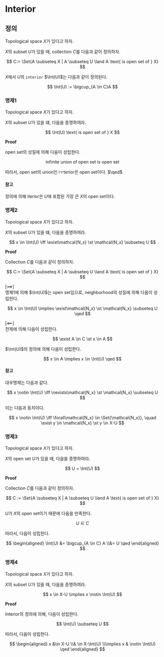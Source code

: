 # Interior
## 정의
Topological space $X$가 있다고 하자.

$X$의 subset $U$가 있을 때, collection $C$를 다음과 같이 정의하자.

$$ C:= \Set{A \subseteq X | A \subseteq U \land A \text{ is open set of } X} $$

$X$에서 $U$의 `interior` $\Int(U)$는 다음과 같이 정의된다.

$$ \Int(U) := \bigcup_{A \in C}A $$

### 명제1
Topological space $X$가 있다고 하자.

$X$의 subset $U$가 있을 떄, 다음을 증명하여라.

$$ \Int(U) \text{ is open set of } X $$

**Proof**

open set의 성질에 의해 다음이 성립한다.

$$ \text{infinite union of open set is open set} $$

따라서, open set의 union인 iㅜterior은 open set이다. $\qed$

#### 참고
정의에 의해 iterior은 $U$에 포함된 가장 큰 $X$의 open set이다.

### 명제2
Topological space $X$가 있다고 하자.

$X$의 subset $U$가 있을 떄, 다음을 증명하여라.

$$ x \in \Int(U) \iff \exist\mathcal{N_x} \st \mathcal{N_x} \subseteq U $$

**Proof**

Collection $C$를 다음과 같이 정의하자.

$$ C:= \Set{A \subseteq X | A \subseteq U \land A \text{ is open set of } X} $$


[$\implies$]  
명제1에 의해 $\Int(U)$는 open set임으로, neighborhood의 성질에 의해 다음이 성립한다.

$$ x \in \Int(U) \implies \exist\mathcal{N_x} \st \mathcal{N_x} \subseteq U \qed $$

[$\impliedby$]  
전제에 의해 다음이 성립한다.

$$ \exist A \in C \st x \in A $$

$\Int(U)$의 정의에 의해 다음이 성립한다.

$$ x \in A \implies x \in \Int(U) \qed $$

#### 참고
대우명제는 다음과 같다.

$$ x \notin \Int(U) \iff \nexists\mathcal{N_x} \st \mathcal{N_x} \subseteq U $$

이는 다음과 동치이다.

$$ x \notin \Int(U) \iff \forall\mathcal{N_x} \in \Set{\mathcal{N_x}}, \quad \exist y \in \mathcal{N_x} \st y \in  X-U $$


### 명제3
Topological space $X$가 있다고 하자.

$X$의 open set $U$가 있을 때, 다음을 증명하여라.

$$ U = \Int(U) $$

**Proof**

Collection $C$를 다음과 같이 정의하자.

$$ C := \Set{A \subseteq X | A \subseteq U \land A \text{ is open set of } X} $$

$U$가 $X$의 open set이기 때문에 다음을 만족한다.

$$ U \in C$$

따라서, 다음이 성립한다.

$$ \begin{aligned} \Int(U) &= \bigcup_{A \in C} A \\&= U \qed \end{aligned} $$

### 명제4
Topological space $X$가 있다고 하자.

$X$의 subset $U$가 있을 때, 다음을 증명하여라.

$$ x \in X-U \implies x \notin \Int(U) $$

**Proof**

Interior의 정의에 의해, 다음이 성립한다.

$$ \Int(U) \subseteq U $$

따라서, 다음이 성립한다.

$$ \begin{aligned} x &\in X-U  \\& \in X-\Int(U) \\\implies x & \notin \Int(U) \qed \end{aligned} $$
